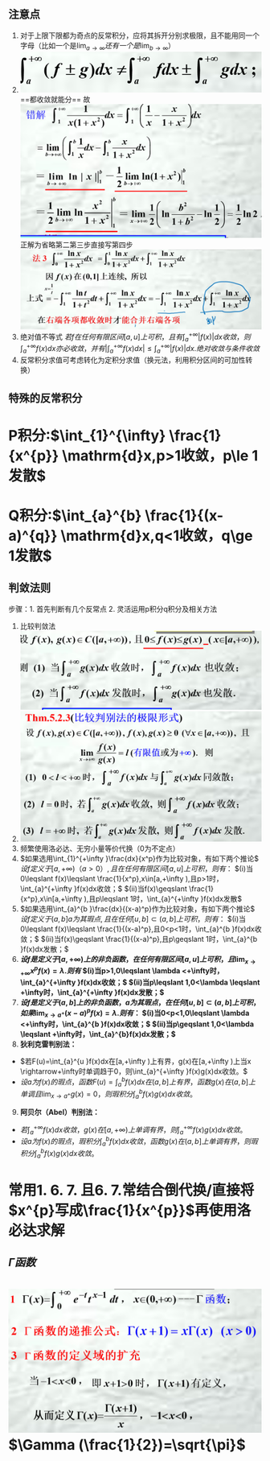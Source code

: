 ## 注意点
1. 对于上限下限都为奇点的反常积分，应将其拆开分别求极限，且不能用同一个字母（比如一个是$\lim_{a \to \infty}还有一个是\lim_{b \to \infty}$）
2. ![](images/2022-12-13-09-18-17.png)==都收敛就能分==
   故![](images/2022-12-13-09-22-08.png)正解为省略第二第三步直接写第四步
   ![](images/2022-12-16-11-36-38.png)
3. 绝对值不等式
   $若f在任何有限区间[a,u]上可积，且有\int_{a}^{+\infty }\left | f(x) \right |dx收敛，则\int_{a}^{+\infty }f(x)dx亦必收敛，并有\left | \int_{a}^{+\infty }f(x)dx \right |\leqslant \int_{a}^{+\infty }\left | f(x) \right |dx.绝对收敛与条件收敛$
4. 反常积分求值可考虑转化为定积分求值（换元法，利用积分区间的可加性转换）


## 特殊的反常积分
P积分:$\int_{1}^{\infty} \frac{1}{x^{p}} \mathrm{d}x,p>1收敛，p\le 1发散$
=
Q积分:$\int_{a}^{b} \frac{1}{(x-a)^{q}} \mathrm{d}x,q<1收敛，q\ge 1发散$
=

## 判敛法则
步骤：1. 首先判断有几个反常点 2. 灵活运用p积分q积分及相关方法

1. 比较判敛法![](images/2022-12-13-09-28-26.png)
2. ![](images/2022-12-13-09-28-46.png)
3. 频繁使用洛必达、无穷小量等价代换（0为不定点）
4. $如果选用\int_{1}^{+\infty }\frac{dx}{x^p}作为比较对象，有如下两个推论$
$设f定义于[a,+\infty )（a>0）,且在任何有限区间[a,u]上可积，则有：$
$(i)当0\leqslant f(x)\leqslant \frac{1}{x^p},x\in[a,+\infty ),且p>1时，\int_{a}^{+\infty }f(x)dx收敛；$
$(ii)当f(x)\geqslant \frac{1}{x^p},x\in[a,+\infty ),且p\leqslant 1时，\int_{a}^{+\infty }f(x)dx发散$
1. $如果选用\int_{a}^{b }\frac{dx}{(x-a)^p}作为比较对象，有如下两个推论$
$设f定义于(a,b]a为其瑕点,且在任何[u,b]\subset (a,b]上可积，则有：$
$(i)当0\leqslant f(x)\leqslant \frac{1}{(x-a)^p},且0<p<1时，\int_{a}^{b }f(x)dx收敛；$
$(ii)当f(x)\geqslant \frac{1}{(x-a)^p},且p\geqslant 1时，\int_{a}^{b }f(x)dx发散；$
1. **$设f是定义于[a,+\infty )上的非负函数，在任何有限区间[a,u]上可积，且\lim_{x\to+\infty }x^pf(x)=\lambda .则有$
$(i)当p>1,0\leqslant \lambda <+\infty时，\int_{a}^{+\infty }f(x)dx收敛；$
$(ii)当p\leqslant 1,0<\lambda \leqslant +\infty时，\int_{a}^{+\infty }f(x)dx发散；$**
1. **$设f是定义于(a,b]上的非负函数，a为其瑕点，在任何[u,b]\subset (a,b]上可积，如果\lim_{x\to a^+}(x-a)^pf(x)=\lambda .则有：$
$(i)当0<p<1,0\leqslant \lambda <+\infty时，\int_{a}^{b }f(x)dx收敛；$
$(ii)当p\geqslant 1,0<\lambda \leqslant +\infty时，\int_{a}^{b}f(x)dx发散；$**
1. **狄利克雷判别法：**
* $若F(u)=\int_{a}^{u }f(x)dx在[a,+\infty )上有界，g(x)在[a,+\infty )上当x \rightarrow+\infty时单调趋于0，则\int_{a}^{+\infty }f(x)g(x)dx收敛。$
* $设a为f(x)的瑕点，函数F(u)=\int_{a}^{b }f(x)dx在(a,b]上有界，函数g(x)在(a,b]上单调且\lim_{x\to a^+}g(x)=0，则瑕积分\int_{a}^{b}f(x)g(x)dx收敛。$
9. **阿贝尔（Abel）判别法：**
* $若\int_{a}^{+\infty }f(x)dx收敛，g(x)在[a,+\infty )上单调有界，则\int_{a}^{+\infty }f(x)g(x)dx收敛。$
* $设a为f(x)的瑕点，瑕积分\int_{a}^{b }f(x)dx收敛，函数g(x)在(a,b]上单调有界，则瑕积分\int_{a}^{b }f(x)g(x)dx收敛。$
  

常用1. 6. 7.
且6. 7.常结合倒代换/直接将$x^{p}写成\frac{1}{x^{p}}$再使用洛必达求解
==




## $\Gamma 函数$
![](images/2022-12-13-09-30-27.png)
$\Gamma (\frac{1}{2})=\sqrt{\pi}$
=